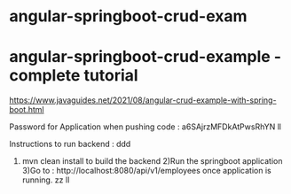 # angular-springboot-crud-exam


# angular-springboot-crud-example - complete tutorial
https://www.javaguides.net/2021/08/angular-crud-example-with-spring-boot.html

Password for Application when pushing code : a6SAjrzMFDkAtPwsRhYN
ll

Instructions to run backend  : ddd
1) mvn clean install to build the backend
2)Run the springboot application
3)Go to : http://localhost:8080/api/v1/employees once application is running.
zz
ll



